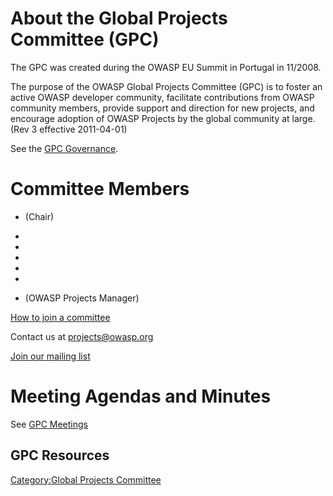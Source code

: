 # About the Global Projects Committee (GPC)

The GPC was created during the OWASP EU Summit in Portugal in 11/2008.

The purpose of the OWASP Global Projects Committee (GPC) is to foster an
active OWASP developer community, facilitate contributions from OWASP
community members, provide support and direction for new projects, and
encourage adoption of OWASP Projects by the global community at large.
(Rev 3 effective 2011-04-01)

See the [GPC Governance](GPC/Governance "wikilink").

# Committee Members

  - (Chair)

  -
  -
  -
  -
  -
  - (OWASP Projects Manager)

[How to join a committee](How_to_Join_a_Committee "wikilink")

Contact us at <projects@owasp.org>

[Join our mailing
list](https://lists.owasp.org/mailman/listinfo/global-projects-committee)

# Meeting Agendas and Minutes

See [GPC Meetings](:Category:GPC_Meetings "wikilink")

## GPC Resources

[Category:Global Projects
Committee](Category:Global_Projects_Committee "wikilink")